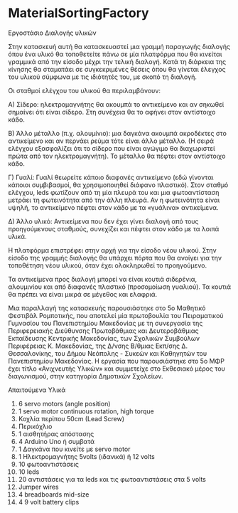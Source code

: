# MaterialSortingFactory

Εργοστάσιο Διαλογής υλικών

Στην κατασκευή αυτή θα κατασκευαστεί μια γραμμή παραγωγής διαλογής όπου ένα υλικό θα τοποθετείτε πάνω σε μία πλατφόρμα που θα κινείται γραμμικά από την είσοδο μέχρι την τελική διαλογή. Κατά τη διάρκεια της κίνησης θα σταματάει σε συγκεκριμένες θέσεις όπου θα γίνεται έλεγχος του υλικού σύμφωνα με τις ιδιότητές του, με σκοπό τη διαλογή. 

Οι σταθμοί ελέγχου του υλικού θα περιλαμβάνουν:

Α) Σίδερο: ηλεκτρομαγνήτης θα ακουμπά το αντικείμενο και αν σηκωθεί σημαίνει ότι είναι σίδερο. Στη συνέχεια θα το αφήνει στον αντίστοιχο κάδο.

Β) Άλλο μέταλλο (π.χ. αλουμίνιο):  μια δαγκάνα ακουμπά ακροδέκτες στο αντικείμενο και αν περνάει ρεύμα τότε είναι άλλο μέταλλο. (Η σειρά ελέγχου εξασφαλίζει ότι το σίδερο που είναι αγώγιμο θα διαχωριστεί πρώτα από τον ηλεκτρομαγνήτη). Το μέταλλο θα πέφτει στον αντίστοιχο κάδο.

Γ) Γυαλί: Γυαλί θεωρείτε κάποιο διαφανές αντικείμενο (εδώ γίνονται κάποιοι συμβιβασμοί, θα χρησιμοποιηθεί διάφανο πλαστικό). Στον σταθμό ελέγχου, leds φωτίζουν από τη μία πλευρά του και μια φωτοαντίσταση μετράει τη φωτεινότητα από την άλλη πλευρά. Αν η φωτεινότητα είναι υψηλή, το αντικείμενο πέφτει στον κάδο με τα «γυάλινα» αντικείμενα.

Δ) Άλλο υλικό: Αντικείμενα που δεν έχει γίνει διαλογή από τους προηγούμενους σταθμούς, συνεχίζει και πέφτει στον κάδο με τα λοιπά υλικά.

Η πλατφόρμα επιστρέφει στην αρχή για την είσοδο νέου υλικού. Στην είσοδο της γραμμής διαλογής θα υπάρχει πόρτα που θα ανοίγει για την τοποθέτηση νέου υλικού, όταν έχει ολοκληρωθεί το προηγούμενο.

Τα αντικείμενα προς διαλογή μπορεί να είναι κουτιά σιδερένια, αλουμινίου και από διαφανές πλαστικό (προσομοίωση γυαλιού). Τα κουτιά θα πρέπει να είναι μικρά σε μέγεθος και ελαφριά.

Μια παραλλαγή της κατασκευής παρουσιάστηκε στο 5ο Μαθητικό Φεστιβάλ Ρομποτικής, που αποτελεί μία πρωτοβουλία του Πειραματικού Γυμνασίου του Πανεπιστημίου Μακεδονίας με τη συνεργασία της Περιφερειακής Διεύθυνσης Πρωτοβάθμιας και Δευτεροβάθμιας Εκπαίδευσης Κεντρικής Μακεδονίας, των Σχολικών Συμβούλων Περιφέρειας Κ. Μακεδονίας, της Δ/νσης Β/θμιας Εκπ/σης Δ. Θεσσαλονίκης, του Δήμου Νεάπολης - Συκεών και Καθηγητών του Πανεπιστημίου Μακεδονίας. Η εργασία που παρουσιάστηκε στο 5ο ΜΦΡ έχει τίτλο «Ανιχνευτής Υλικών» και συμμετείχε στο Εκθεσιακό μέρος του διαγωνισμού, στην κατηγορία Δημοτικών Σχολείων.

Απαιτούμενα Υλικά
1.	6 servo motors (angle position)
2.	1 servo motor continuous rotation, high torque
3.	Κοχλία περίπου 50cm (Lead Screw)
4.	Περικόχλιο
5.	1 αισθητήρας απόστασης
6.	4 Arduino Uno ή συμβατά
7.	1 Δαγκάνα που κινείτε με servo motor
8.	1 Ηλεκτρομαγνήτης 5volts (ιδανικά) ή 12 volts
9.	10 φωτοαντιστάσεις
10.	10 leds
11.	20 αντιστάσεις για τα leds και τις φωτοαντιστάσεις στα 5 volts
12.	Jumper wires
13.	4 breadboards mid-size
14.	4 9 volt battery clips
